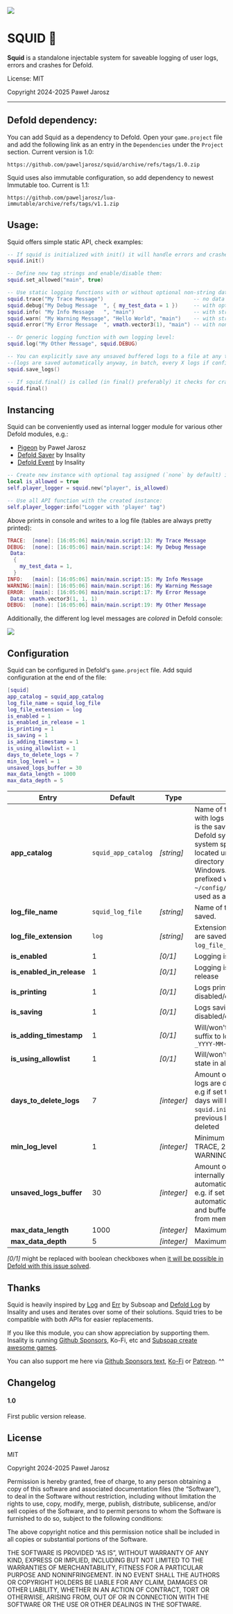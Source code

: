 ![](media/Squid-hero.png)

# SQUID 🦑

**Squid** is a standalone injectable system for saveable logging of user logs, errors and crashes for Defold.

License: MIT

Copyright 2024-2025 Paweł Jarosz

---

## Defold dependency:

You can add Squid as a dependency to Defold. Open your `game.project` file and add the following link as an entry in the `Dependencies` under the `Project` section. Current version is 1.0: 

`https://github.com/paweljarosz/squid/archive/refs/tags/1.0.zip`

Squid uses also immutable configuration, so add dependency to newest Immutable too. Current is 1.1:

`https://github.com/paweljarosz/lua-immutable/archive/refs/tags/v1.1.zip`

## Usage:

Squid offers simple static API, check examples:

```lua
-- If squid is initialized with init() it will handle errors and crashes automatically too
squid.init()

-- Define new tag strings and enable/disable them:
squid.set_allowed("main", true)

-- Use static logging functions with or without optional non-string data and/or tag string:
squid.trace("My Trace Message")								-- no data and no tag, uses default tag ("none")
squid.debug("My Debug Message  ", { my_test_data = 1 })		-- with optional non-string data (default tag used)
squid.info( "My Info Message   ", "main")					-- with string data only (used as tag too)
squid.warn( "My Warning Message", "Hello World", "main")	-- with string data and tag ("main" tag is used as tag here)
squid.error("My Error Message  ", vmath.vector3(1), "main")	-- with non-string data and tag

-- Or generic logging function with own logging level:
squid.log("My Other Message", squid.DEBUG)

-- You can explicitly save any unsaved buffered logs to a file at any time:
--(logs are saved automatically anyway, in batch, every X logs if configured in game.project)
squid.save_logs()

-- If squid.final() is called (in final() preferably) it checks for crash dumps and saves all unsaved buffered logs
squid.final()
```

## Instancing

Squid can be conveniently used as internal logger module for various other Defold modules, e.g.:
* [Pigeon](https://github.com/paweljarosz/pigeon) by Paweł Jarosz
* [Defold Saver](https://github.com/Insality/defold-saver) by Insality
* [Defold Event](https://github.com/Insality/defold-event) by Insality

```lua
-- Create new instance with optional tag assigned (`none` by default) initially allowed or not:
local is_allowed = true
self.player_logger = squid.new("player", is_allowed)

-- Use all API function with the created instance:
self.player_logger:info("Logger with 'player' tag")
```

Above prints in console and writes to a log file (tables are always pretty printed):
```lua
TRACE:  [none]: [16:05:06] main/main.script:13: My Trace Message
DEBUG:  [none]: [16:05:06] main/main.script:14: My Debug Message
 Data:
  {
    my_test_data = 1,
  }
INFO:   [main]: [16:05:06] main/main.script:15: My Info Message
WARNING:[main]: [16:05:06] main/main.script:16: My Warning Message
ERROR:  [main]: [16:05:06] main/main.script:17: My Error Message
 Data: vmath.vector3(1, 1, 1)
DEBUG:  [none]: [16:05:06] main/main.script:19: My Other Message
```

Additionally, the different log level messages are *colored* in Defold console:

![](media/console.png)

## Configuration

Squid can be configured in Defold's `game.project` file. Add squid configuration at the end of the file:

```lua
[squid]
app_catalog = squid_app_catalog
log_file_name = squid_log_file
log_file_extension = log
is_enabled = 1
is_enabled_in_release = 1
is_printing = 1
is_saving = 1
is_adding_timestamp = 1
is_using_allowlist = 1
days_to_delete_logs = 7
min_log_level = 1
unsaved_logs_buffer = 30
max_data_length = 1000
max_data_depth = 5
```

| Entry | Default | Type | Description |
|-|-|-|-|
| **app_catalog** | `squid_app_catalog` | *[string]* | Name of the catalog where file with logs is saved. Parent directory is the save file directory given by Defold sys API. It is operating system specific and is typically located under the user's home directory .e.g. `%appdata%` for Windows. For Linux it is aditionally prefixed with `config/`, so usually `~/config/`. For HTML5 it is only used as a prefix. |
| **log_file_name** | `squid_log_file` | *[string]* | Name of the file where logs are saved. |
| **log_file_extension** | `log` | *[string]* | Extension for the file where logs are saved. Full file name is `log_file_name.log_file_extension`. |
| **is_enabled** | 1 | *[0/1]* | Logging is disabled/enabled |
| **is_enabled_in_release** | 1 | *[0/1]* | Logging is disabled/enabled in release |
| **is_printing** | 1 | *[0/1]* | Logs printing to console is disabled/enabled |
| **is_saving** | 1 | *[0/1]* | Logs saving to file is disabled/enabled |
| **is_adding_timestamp** | 1 | *[0/1]* | Will/won't add a timestamp as a suffix to log file name in format `_YYYY-MM-DD_hh_mm` |
| **is_using_allowlist** | 1 | *[0/1]* | Will/won't check tags against their state in allowlist |
| **days_to_delete_logs** | 7 | *[integer]* | Amount of days after which old logs are deleted from app_catalog, e.g if set to 7, logs older than 7 days will be deleted on next `squid.init()` call, 0 means previous logs will be always deleted |
| **min_log_level** | 1 | *[integer]* | Minimum logging level, where: 1 = TRACE, 2 = DEBUG, 3 = INFO, 4 = WARNING, 5 = ERROR |
| **unsaved_logs_buffer** | 30 | *[integer]* | Amount of logs that are buffered internally before saving automatically in batch to a log file, e.g. if set to 30, every 30 logs the automatic saving will be invoked and buffered logs will be cleared from memory |
| **max_data_length** | 1000 | *[integer]* | Maximum length of a data string |
| **max_data_depth** | 5 | *[integer]* | Maximum depth of a data table |

*[0/1]* might be replaced with boolean checkboxes when [it will be possible in Defold with this issue solved](https://github.com/defold/defold/issues/9981).

## Thanks

Squid is heavily inspired by [Log](https://github.com/subsoap/log) and [Err](https://github.com/subsoap/err) by Subsoap and [Defold Log](https://github.com/Insality/defold-log) by Insality and uses and iterates over some of their solutions. Squid tries to be compatible with both APIs for easier replacements.

If you like this module, you can show appreciation by supporting them. Insality is running [Github Sponsors](https://github.com/sponsors/insality), Ko-Fi, etc and [Subsoap create awesome games](https://www.subsoap.com/).

You can also support me here via [Github Sponsors text](https://github.com/sponsors/paweljarosz), [Ko-Fi](https://ko-fi.com/witchcrafter) or [Patreon](https://www.patreon.com/witchcrafter_rpg). ^^

## Changelog

#### 1.0
First public version release.


## License

MIT

Copyright 2024-2025 Paweł Jarosz

Permission is hereby granted, free of charge, to any person obtaining a copy of this software and associated documentation files (the “Software”), to deal in the Software without restriction, including without limitation the rights to use, copy, modify, merge, publish, distribute, sublicense, and/or sell copies of the Software, and to permit persons to whom the Software is furnished to do so, subject to the following conditions:

The above copyright notice and this permission notice shall be included in all copies or substantial portions of the Software.

THE SOFTWARE IS PROVIDED “AS IS”, WITHOUT WARRANTY OF ANY KIND, EXPRESS OR IMPLIED, INCLUDING BUT NOT LIMITED TO THE WARRANTIES OF MERCHANTABILITY, FITNESS FOR A PARTICULAR PURPOSE AND NONINFRINGEMENT. IN NO EVENT SHALL THE AUTHORS OR COPYRIGHT HOLDERS BE LIABLE FOR ANY CLAIM, DAMAGES OR OTHER LIABILITY, WHETHER IN AN ACTION OF CONTRACT, TORT OR OTHERWISE, ARISING FROM, OUT OF OR IN CONNECTION WITH THE SOFTWARE OR THE USE OR OTHER DEALINGS IN THE SOFTWARE.